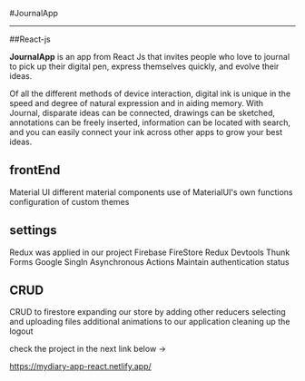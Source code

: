 #JournalApp
</br>

<hr/>
##React-js

**JournalApp** is an app from React Js that invites people who love to journal to pick up their digital pen, express themselves quickly, and evolve their ideas.

Of all the different methods of device interaction, digital ink is unique in the speed and degree of natural expression and in aiding memory. With Journal, disparate ideas can be connected, drawings can be sketched, annotations can be freely inserted, information can be located with search, and you can easily connect your ink across other apps to grow your best ideas.

<h2>frontEnd</h2>

Material UI
different material components
use of MaterialUI's own functions
configuration of custom themes

<h2>settings</h2>
Redux was applied in our project 
Firebase
FireStore
Redux Devtools
Thunk
Forms 
Google SingIn
Asynchronous Actions
Maintain authentication status

<h2>CRUD</h2>
CRUD to firestore
expanding our store by adding other reducers
selecting and uploading files 
additional animations to our application
cleaning up the logout

check the project in the next link below ->

https://mydiary-app-react.netlify.app/
